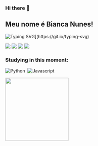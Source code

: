 ### Hi there 👋
## Meu nome é Bianca Nunes!

![Typing SVG](https://readme-typing-svg.herokuapp.com/?color=FFFFFF&size=35&center=true&vCenter=true&width=1000&lines=Faço+faculdade+de+BICT+/+eng.+de+software+na+UFLA;Meu+passatempo+favorito+é+jogar;Como+aprender+javascript+em+2+horas+google+pesquisar;Como+não+perder+a+cabeça+em+cálculo+1?;)](https://git.io/typing-svg)

<div>
<a href="https://instagram.com/nunesbi._" target="_blank"><img loading="lazy" src="https://img.shields.io/badge/-Instagram-%23E4405F?style=for-the-badge&logo=instagram&logoColor=white" target="_blank"></a>
<a href="https://www.twitch.tv/n1n3z__" target="_blank"><img loading="lazy" src="https://img.shields.io/badge/Twitch-9146FF?style=for-the-badge&logo=twitch&logoColor=white" target="_blank"></a>
<a href = "mailto:bianca.nunes@estudante.ufla.br"><img loading="lazy" src="https://img.shields.io/badge/Gmail-D14836?style=for-the-badge&logo=gmail&logoColor=white" target="_blank"></a>
<a href="https://www.linkedin.com/in/bianca-nunes-4a52b51a1/" target="_blank"><img loading="lazy" src="https://img.shields.io/badge/-LinkedIn-%230077B5?style=for-the-badge&logo=linkedin&logoColor=white" target="_blank"></a>   
</div>

### Studying in this moment:
![Python](https://img.shields.io/badge/-Python-0D1117?style=for-the-badge&logo=python&labelColor=0D1117)&nbsp;
![Javascript](https://img.shields.io/badge/-JavaScript-0D1117?style=for-the-badge&logo=javascript&labelColor=0D1117&textColor=0D1117)&nbsp;

<div align="center">
  <a href="https://github.com/nunesbi">
  <img align="left" height="200em" src="https://github-readme-stats.vercel.app/api?username=nunesbi&show_icons=true&theme=graywhite&include_all_commits=true&count_private=true"/>
  <div
  
